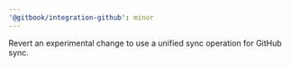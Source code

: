 ```yaml
---
'@gitbook/integration-github': minor
---
```


Revert an experimental change to use a unified sync operation for GitHub sync.
